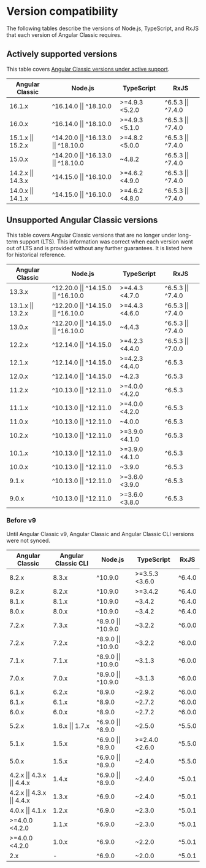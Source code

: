 # Version compatibility

The following tables describe the versions of Node.js, TypeScript, and RxJS that each version of
Angular Classic requires.

## Actively supported versions

This table
covers [Angular Classic versions under active support](guide/releases#actively-supported-versions).

| Angular Classic            | Node.js                              | TypeScript     | RxJS               |
|--------------------|--------------------------------------|----------------|--------------------|
| 16.1.x             | ^16.14.0 \|\| ^18.10.0               | >=4.9.3 <5.2.0 | ^6.5.3 \|\| ^7.4.0 |
| 16.0.x             | ^16.14.0 \|\| ^18.10.0               | >=4.9.3 <5.1.0 | ^6.5.3 \|\| ^7.4.0 |
| 15.1.x \|\| 15.2.x | ^14.20.0 \|\| ^16.13.0 \|\| ^18.10.0 | >=4.8.2 <5.0.0 | ^6.5.3 \|\| ^7.4.0 |
| 15.0.x             | ^14.20.0 \|\| ^16.13.0 \|\| ^18.10.0 | ~4.8.2         | ^6.5.3 \|\| ^7.4.0 |
| 14.2.x \|\| 14.3.x | ^14.15.0 \|\| ^16.10.0               | >=4.6.2 <4.9.0 | ^6.5.3 \|\| ^7.4.0 |
| 14.0.x \|\| 14.1.x | ^14.15.0 \|\| ^16.10.0               | >=4.6.2 <4.8.0 | ^6.5.3 \|\| ^7.4.0 |

## Unsupported Angular Classic versions

This table covers Angular Classic versions that are no longer under long-term support (LTS). This
information was correct when each version went out of LTS and is provided without any further
guarantees. It is listed here for historical reference.

| Angular Classic            | Node.js                              | TypeScript     | RxJS               |
|--------------------|--------------------------------------|----------------|--------------------|
| 13.3.x             | ^12.20.0 \|\| ^14.15.0 \|\| ^16.10.0 | >=4.4.3 <4.7.0 | ^6.5.3 \|\| ^7.4.0 |
| 13.1.x \|\| 13.2.x | ^12.20.0 \|\| ^14.15.0 \|\| ^16.10.0 | >=4.4.3 <4.6.0 | ^6.5.3 \|\| ^7.4.0 |
| 13.0.x             | ^12.20.0 \|\| ^14.15.0 \|\| ^16.10.0 | ~4.4.3         | ^6.5.3 \|\| ^7.4.0 |
| 12.2.x             | ^12.14.0 \|\| ^14.15.0               | >=4.2.3 <4.4.0 | ^6.5.3 \|\| ^7.0.0 |
| 12.1.x             | ^12.14.0 \|\| ^14.15.0               | >=4.2.3 <4.4.0 | ^6.5.3             |
| 12.0.x             | ^12.14.0 \|\| ^14.15.0               | ~4.2.3         | ^6.5.3             |
| 11.2.x             | ^10.13.0 \|\| ^12.11.0               | >=4.0.0 <4.2.0 | ^6.5.3             |
| 11.1.x             | ^10.13.0 \|\| ^12.11.0               | >=4.0.0 <4.2.0 | ^6.5.3             |
| 11.0.x             | ^10.13.0 \|\| ^12.11.0               | ~4.0.0         | ^6.5.3             |
| 10.2.x             | ^10.13.0 \|\| ^12.11.0               | >=3.9.0 <4.1.0 | ^6.5.3             |
| 10.1.x             | ^10.13.0 \|\| ^12.11.0               | >=3.9.0 <4.1.0 | ^6.5.3             |
| 10.0.x             | ^10.13.0 \|\| ^12.11.0               | ~3.9.0         | ^6.5.3             |
| 9.1.x              | ^10.13.0 \|\| ^12.11.0               | >=3.6.0 <3.9.0 | ^6.5.3             |
| 9.0.x              | ^10.13.0 \|\| ^12.11.0               | >=3.6.0 <3.8.0 | ^6.5.3             |

### Before v9 

Until Angular Classic v9, Angular Classic and Angular Classic CLI versions were not synced. 

| Angular Classic                     | Angular Classic CLI        | Node.js             | TypeScript         | RxJS               |
|-----------------------------|--------------------|---------------------|--------------------|--------------------|
| 8.2.x                       | 8.3.x              | ^10.9.0             | >=3.5.3 <3.6.0     | ^6.4.0             |
| 8.2.x                       | 8.2.x              | ^10.9.0             | >=3.4.2            | ^6.4.0             |
| 8.1.x                       | 8.1.x              | ^10.9.0             | ~3.4.2             | ^6.4.0             |
| 8.0.x                       | 8.0.x              | ^10.9.0             | ~3.4.2             | ^6.4.0             |
| 7.2.x                       | 7.3.x              | ^8.9.0 \|\| ^10.9.0 | ~3.2.2             | ^6.0.0             |
| 7.2.x                       | 7.2.x              | ^8.9.0 \|\| ^10.9.0 | ~3.2.2             | ^6.0.0             |
| 7.1.x                       | 7.1.x              | ^8.9.0 \|\| ^10.9.0 | ~3.1.3             | ^6.0.0             |
| 7.0.x                       | 7.0.x              | ^8.9.0 \|\| ^10.9.0 | ~3.1.3             | ^6.0.0             |
| 6.1.x                       | 6.2.x              | ^8.9.0              | ~2.9.2             | ^6.0.0             |
| 6.1.x                       | 6.1.x              | ^8.9.0              | ~2.7.2             | ^6.0.0             |
| 6.0.x                       | 6.0.x              | ^8.9.0              | ~2.7.2             | ^6.0.0             |
| 5.2.x                       | 1.6.x \|\| 1.7.x   | ^6.9.0 \|\| ^8.9.0  | ~2.5.0             | ^5.5.0             |
| 5.1.x                       | 1.5.x              | ^6.9.0 \|\| ^8.9.0  | >=2.4.0 <2.6.0     | ^5.5.0             |
| 5.0.x                       | 1.5.x              | ^6.9.0 \|\| ^8.9.0  | ~2.4.0             | ^5.5.0             |
| 4.2.x \|\| 4.3.x \|\| 4.4.x | 1.4.x              | ^6.9.0 \|\| ^8.9.0  | ~2.4.0             | ^5.0.1             |
| 4.2.x \|\| 4.3.x \|\| 4.4.x | 1.3.x              | ^6.9.0              | ~2.4.0             | ^5.0.1             |
| 4.0.x \|\| 4.1.x            | 1.2.x              | ^6.9.0              | ~2.3.0             | ^5.0.1             |
| >=4.0.0 <4.2.0              | 1.1.x              | ^6.9.0              | ~2.3.0             | ^5.0.1             |
| >=4.0.0 <4.2.0              | 1.0.x              | ^6.9.0              | ~2.2.0             | ^5.0.1             |
| 2.x                         | -                  | ^6.9.0              | ~2.0.0             | ^5.0.1             |
